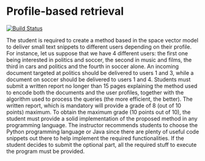 # Profile-based retrieval

[![Build Status](https://travis-ci.org/lucascott/theguardian-news-crawler.svg?branch=master)](https://travis-ci.org/lucascott/theguardian-news-crawler)

The student is required to create a method based in the space vector model to deliver small text snippets to different users depending on their profile. For instance, let us suppose that we have 4 different users: the first one being interested in politics and soccer, the second in music and films, the third in cars and politics and the fourth in soccer alone. An incoming document targeted at politics should be delivered to users 1 and 3, while a document on soccer should be delivered to users 1 and 4. Students must submit a written report no longer than 15 pages explaining the method used to encode both the documents and the user profiles, together with the algorithm used to process the queries (the more efficient, the better). The written report, which is mandatory will provide a grade of 8 (out of 10 points) maximum. To obtain the maximum grade (10 points out of 10), the student must provide a solid implementation of the proposed method in any programming language. The instructor recommends students to choose the Python programming language or Java since there are plenty of useful code snippets out there to help implement the required functionalities. If the student decides to submit the optional part, all the required stuff to execute the program must be provided.
